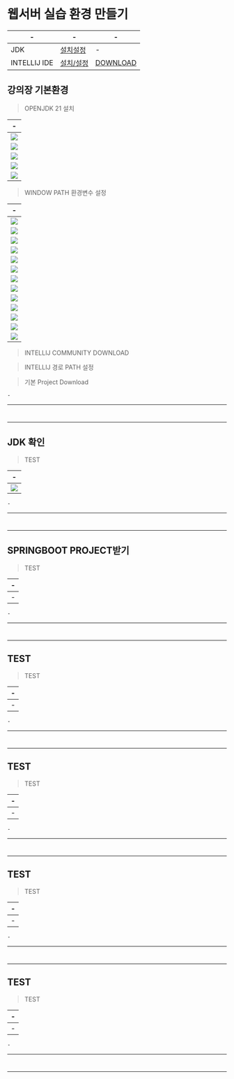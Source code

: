 # 웹서버 실습 환경 만들기

|-|-|-|
|-|-|-|
|JDK|[설치설정](https://jdk.java.net/archive/)|-|
|INTELLIJ IDE|[설치/설정](https://m.blog.naver.com/djusti/223143383341)|[DOWNLOAD](https://www.jetbrains.com/ko-kr/idea/download/?section=windows)|


강의장 기본환경
---
> OPENJDK 21 설치 <br>

|-|
|-|
|<img src="./IMG/01_/1.png" />|
|<img src="./IMG/01_/2.png" />|
|<img src="./IMG/01_/3.png" />|
|<img src="./IMG/01_/4.png" />|
|<img src="./IMG/01_/5.png" />|

> WINDOW PATH 환경변수 설정 <br>

|-|
|-|
|<img src="./IMG/02_/1.png" />|
|<img src="./IMG/02_/2.png" />|
|<img src="./IMG/02_/3.png" />|
|<img src="./IMG/02_/4.png" />|
|<img src="./IMG/02_/5.png" />|
|<img src="./IMG/02_/6.png" />|
|<img src="./IMG/02_/7.png" />|
|<img src="./IMG/02_/8.png" />|
|<img src="./IMG/02_/9.png" />|
|<img src="./IMG/02_/10.png" />|
|<img src="./IMG/02_/11.png" />|
|<img src="./IMG/02_/12.png" />|
|<img src="./IMG/02_/13.png" />|




> INTELLIJ COMMUNITY DOWNLOAD <br>

> INTELLIJ 경로 PATH 설정 <br>

> 기본 Project Download <br>

```
-
```

---
#
---

JDK 확인 
---
> TEST <br>

|-|
|-|
|<img src="IMG/1.png" />|

```
-
```

---
#
---

SPRINGBOOT PROJECT받기 
---
> TEST <br>

|-|
|-|
|-|

```
-
```

---
#
---

TEST
---
> TEST <br>

|-|
|-|
|-|

```
-
```

---
#
---

TEST
---
> TEST <br>

|-|
|-|
|-|

```
-
```

---
#
---

TEST
---
> TEST <br>

|-|
|-|
|-|

```
-
```

---
#
---

TEST
---
> TEST <br>

|-|
|-|
|-|

```
-
```

---
#
---
